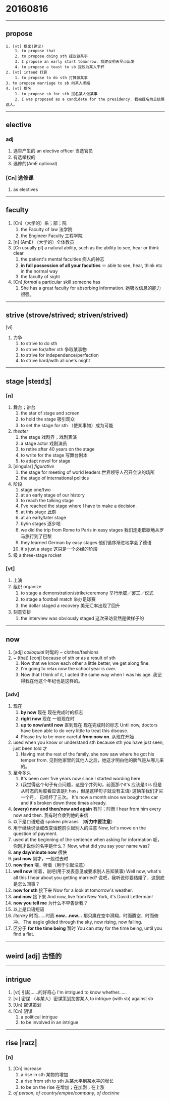 # 20160816

***
## propose
    1. [vt] 提出(建议)
        1. to propose that
        2. to propose doing sth 提议做某事
        3. I propose an early start tomorrow. 我建议明天早点出发
        4. to propose a toast to sb 提议为某人干杯
    2. [vt] intend 打算
        1. to propose to do sth 打算做某事
    3. to propose marriage to sb 向某人求婚
    4. [vt] 提名
        1. to propose sb for sth 提名某人做某事
        2. I was proposed as a candidate for the presidency. 我被提名为总统候选人。

***
## elective
### adj
1. 选举产生的 an elective officer 当选官员
2. 有选举权的
4. 选修的(AmE optional)
### [Cn] 选修课
1. as electives
***
## faculty
1. [Cn]（大学的）系；部；院
    1. the Faculty of law 法学院
    2. the Engineer Faculty  工程学院
2. [n] (AmE) （大学的）全体教员
3. [Cn usually pl] a natural ability, such as the ability to see, hear or think clear
    1. the patient's mental faculties 病人的神志
    2. **in full possession of all your faculties** ＝ able to see, hear, think etc in the normal way
    3. the faculty of sight
4. [Cn] *formal* a particular skill someone has
    1. She has a great faculty for absorbing information. 她吸收信息的能力很强。

***
## strive (strove/strived; striven/strived)
[vi]
1. 力争
    1. to strive to do sth
    2. to strive for/after sth 争取某事物
    3. to strive for independence/perfection
    4. to strive hard/with all one's might

***
## stage |steɪdʒ|
### [n]
1. 舞台；讲台
    1. the star of stage and screen
    2. to hold the stage 吸引观众
    3. to set the stage for sth （使某事物）成为可能
2. *theater*
    1. the stage 戏剧界；戏剧表演
    2. a stage actor 戏剧演员
    3. to retire after 40 years on the stage
    4. to write for the stage 写舞台剧本
    5. to adapt novol for stage
3. [singular] *figurative*
    1. the stage for meeting of world leaders 世界领导人召开会议的场所
    2. the stage of international politics
4. 阶段
    1. stage one/two
    2. at an early stage of our history
    3. to reach the talking stage
    4. I've reached the stage where I have to make a decision.
    5. at this stage 此刻
    6. at an early/later stage
    7. by/in stages 逐步地
    8. we did the trip from Rome to Paris in easy stages 我们走走歇歇地从罗马旅行到了巴黎
    9. they learned German by easy stages 他们循序渐进地学会了德语
    10. it's just a stage 这只是一个必经的阶段
5. 级 a three-stage rocket

### [vt]
1. 上演
2. 组织 organize
    1. to stage a demonstration/strike/ceremony 举行示威／罢工／仪式
    2. to stage a football match 举办足球赛
    3. the dollar staged a recovery 美元汇率出现了回升
3. 刻意安排
    1. the interview was obviously staged 这次采访显然是做样子的

***
## now
1. [adj] *colloquial* 时髦的 ~ clothes/fashions
2. ~ (that) [conj] because of sth or as a result of sth
    1. Now that we know each other a little better, we get along fine.
    2. I'm going to relax now the school year is over.
    3. Now that I think of it, I acted the same way when I was his age. 我记得我在他这个年纪也是这样的。
### [adv]
1. 现在
    1. **by now** 现在 现在完成时的标志
    2. **right now** 现在 一般现在时
    3. **up to now/until now** 直到现在 现在完成时的标志 Until now, doctors have been able to do very little to treat this disease.
    4. Please try to be more careful **from now on**. 从现在开始
2. used when you know or understand sth because sth you have just seen, just been told 才
    1. Having met the rest of the family, she now saw where he got his temper from. 见到他家里的其他人之后，她这才明白他的脾气是从哪儿来的。
3. 至今多久
    1. It's been over five years now since I started wording here.
    2. (我觉得这个句子有点问题，这是个并列句，前面那个it's 应该是it is 但是从时态的角度看应该是It has，但是这样句子就没有主语) 这辆车我们才买一个月， 已经坏了三次。 It's now a month since we bought the car and it's broken down three times already.
4. **(every) now and then/now and again** 有时；时而 I hear from him every now and then. 我有时会收到他的来信
5. 以下是口语短语 spoken phrases （**听力中要注意**）
6. 用于继续说话或改变话题前引起别人的注意 Now, let's move on the question of payment.
7. used at the beginning of the sentence when asking for information 呃，你刚才说你的名字是什么？ Now, what did you say your name was?
8. **any day/minute now** 很快
9. **just now** 刚才，一般过去时
10. **now then** 喂，听着（用于引起注意）
11. **well now** 听着，说吧(用于发表意见或要求别人告知某事) Well now, what's all this I hear about you getting married? 说吧，我听说你要结婚了，这到底是怎么回事？
12. **now for sth** 接下来 Now for a look at tomorrow's weather.
13. **and now** 接下来 And now, live from New York, it's David Letterman!
14. **now you tell me** 为什么不早告诉我？
15. 以上是口语短语
16. *literary* 时而……时而 **now...now...** 那只鹰在空中滑翔，时而腾空，时而俯冲。 The eagle glided through the sky, now rising, now falling.
17. 区分于 **for the time being** 暂时 You can stay for the time being, until you find a flat.

***
## weird [adj] 古怪的

***
## intrigue
1. [vt] 引起……的好奇心 I'm intrigued to know whether……
2. [vi] 密谋 （与某人）密谋策划加害某人 to intrigue (with sb) against sb
3. [Un] 密谋策划
4. [Cn] 阴谋
    1. a political intrigue
    2. to be involved in an intrigue
***
## rise |raɪz|
### [n]
1. [Cn] increase
    1. a rise in sth 某物的增加
    2. a rise from sth to sth 从某水平到某水平的增长
    3. to be on the rise 在增加；在加剧；在上涨
2. *of person*, *of country/empire/company*, *of doctrine*
